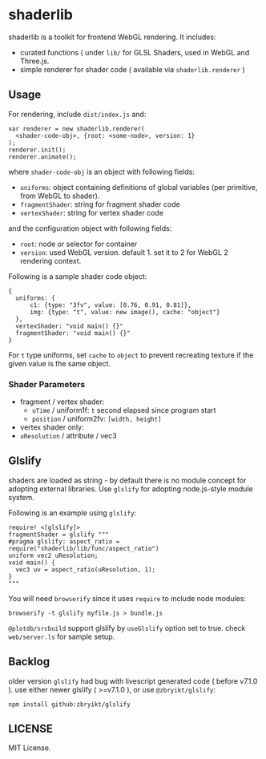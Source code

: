 # shaderlib

shaderlib is a toolkit for frontend WebGL rendering. It includes:

 - curated functions ( under `lib/` for GLSL Shaders, used in WebGL and Three.js.
 - simple renderer for shader code ( available via `shaderlib.renderer` )


## Usage

For rendering, include `dist/index.js` and:

    var renderer = new shaderlib.renderer(
      <shader-code-obj>, {root: <some-node>, version: 1}
    );
    renderer.init();
    renderer.animate();


where `shader-code-obj` is an object with following fields:

 - `uniforms`: object containing definitions of global variables (per primitive, from WebGL to shader).
 - `fragmentShader`: string for fragment shader code
 - `vertexShader`: string for vertex shader code

and the configuration object with following fields:

 - `root`: node or selector for container
 - `version`: used WebGL version. default 1. set it to 2 for WebGL 2 rendering context.

Following is a sample shader code object:

    {
      uniforms: {
          c1: {type: "3fv", value: [0.76, 0.91, 0.81]},
          img: {type: "t", value: new image(), cache: "object"}
      },
      vertexShader: "void main() {}"
      fragmentShader: "void main() {}"
    }

For `t` type uniforms, set `cache` to `object` to prevent recreating texture if the given value is the same object.


### Shader Parameters

 - fragment / vertex shader:
   - `uTime` / uniform1f: `t` second elapsed since program start
   - `position` / uniform2fv: `[width, height]`
 - vertex shader only:
 - `uResolution` / attribute / vec3


## Glslify

shaders are loaded as string - by default there is no module concept for adopting external libraries. Use `glslify` for adopting node.js-style module system.

Following is an example using `glslify`:

    require! <[glslify]>
    fragmentShader = glslify """
    #pragma glslify: aspect_ratio = require("shaderlib/lib/func/aspect_ratio")
    uniform vec2 uResolution;
    void main() {
      vec3 uv = aspect_ratio(uResolution, 1);
    }
    """

You will need `browserify` since it uses `require` to include node modules:

    browserify -t glslify myfile.js > bundle.js

`@plotdb/srcbuild` support glslify by `useGlslify` option set to true. check `web/server.ls` for sample setup.


## Backlog

older version `glslify` had bug with livescript generated code ( before v7.1.0 ). use either newer glslify ( >=v7.1.0 ), or use `@zbryikt/glslify`:

    npm install github:zbryikt/glslify


## LICENSE

MIT License.
